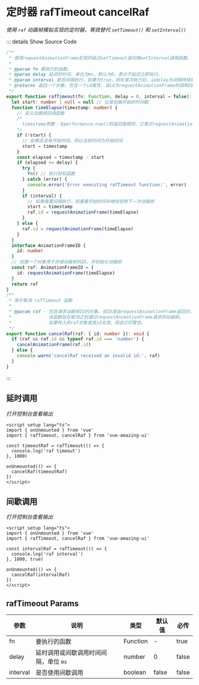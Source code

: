 # 定时器 rafTimeout cancelRaf

<BackTop />
<Watermark fullscreen content="Vue Amazing UI" />

*使用 `raf` 动画帧模拟实现的定时器，等效替代 `setTimeout()` 和 `setInterval()`*

::: details Show Source Code

```ts
/**
 * 使用requestAnimationFrame实现的延迟setTimeout或间隔setInterval调用函数。
 *
 * @param fn 要执行的函数。
 * @param delay 延迟的时间，单位为ms，默认为0，表示不延迟立即执行。
 * @param interval 是否间隔执行，如果为true，则在首次执行后，以delay为间隔持续执行。
 * @returns 返回一个对象，包含一个id属性，该id为requestAnimationFrame的调用ID，可用于取消动画帧。
 */
export function rafTimeout(fn: Function, delay = 0, interval = false): object {
  let start: number | null = null // 记录动画开始的时间戳
  function timeElapse(timestamp: number) {
    // 定义动画帧回调函数
    /*
      timestamp参数：与performance.now()的返回值相同，它表示requestAnimationFrame()开始去执行回调函数的时刻
    */
    if (!start) {
      // 如果还没有开始时间，则以当前时间为开始时间
      start = timestamp
    }
    const elapsed = timestamp - start
    if (elapsed >= delay) {
      try {
        fn() // 执行目标函数
      } catch (error) {
        console.error('Error executing rafTimeout function:', error)
      }
      if (interval) {
        // 如果需要间隔执行，则重置开始时间并继续安排下一次动画帧
        start = timestamp
        raf.id = requestAnimationFrame(timeElapse)
      }
    } else {
      raf.id = requestAnimationFrame(timeElapse)
    }
  }
  interface AnimationFrameID {
    id: number
  }
  // 创建一个对象用于存储动画帧的ID，并初始化动画帧
  const raf: AnimationFrameID = {
    id: requestAnimationFrame(timeElapse)
  }
  return raf
}
/**
 * 用于取消 rafTimeout 函数
 *
 * @param raf - 包含请求动画帧ID的对象。该ID是由requestAnimationFrame返回的。
 *              该函数旨在取消之前通过requestAnimationFrame请求的动画帧。
 *              如果传入的raf对象或其id无效，则会打印警告。
 */
export function cancelRaf(raf: { id: number }): void {
  if (raf && raf.id && typeof raf.id === 'number') {
    cancelAnimationFrame(raf.id)
  } else {
    console.warn('cancelRaf received an invalid id:', raf)
  }
}
```

:::

<script setup lang="ts">
import { onUnmounted } from 'vue'
import { rafTimeout, cancelRaf } from 'vue-amazing-ui'

const timeoutRaf = rafTimeout(() => {
  console.log('raf timeout')
}, 1000)

const intervalRaf = rafTimeout(() => {
  console.log('raf interval')
}, 1000, true)
onUnmounted(() => {
  cancelRaf(timeoutRaf)
  cancelRaf(intervalRaf)
})
</script>

## 延时调用

*打开控制台查看输出*

```vue
<script setup lang="ts">
import { onUnmounted } from 'vue'
import { rafTimeout, cancelRaf } from 'vue-amazing-ui'

const timeoutRaf = rafTimeout(() => {
  console.log('raf timeout')
}, 1000)

onUnmounted(() => {
  cancelRaf(timeoutRaf)
})
</script>
```

## 间歇调用

*打开控制台查看输出*

```vue
<script setup lang="ts">
import { onUnmounted } from 'vue'
import { rafTimeout, cancelRaf } from 'vue-amazing-ui'

const intervalRaf = rafTimeout(() => {
  console.log('raf interval')
}, 1000, true)

onUnmounted(() => {
  cancelRaf(intervalRaf)
})
</script>
```

## rafTimeout Params

参数 | 说明 | 类型 | 默认值 | 必传
-- | -- | -- | -- | --
fn | 要执行的函数 | Function | - | true
delay | 延时调用或间歇调用时间间隔，单位 `ms` | number | 0 | false
interval | 是否使用间歇调用 | boolean | false | false
